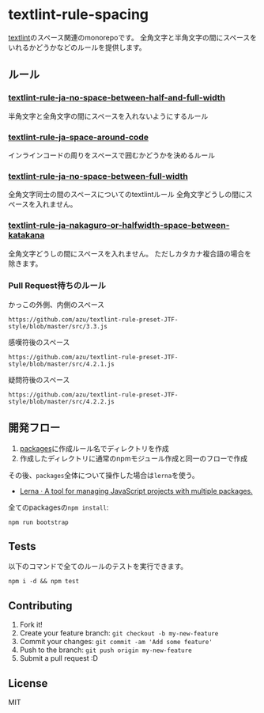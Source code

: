 # textlint-rule-spacing

[textlint](https://textlint.github.io/)のスペース関連のmonorepoです。
全角文字と半角文字の間にスペースをいれるかどうかなどのルールを提供します。

## ルール

### [textlint-rule-ja-no-space-between-half-and-full-width](./packages/textlint-rule-ja-no-space-between-half-and-full-width)

半角文字と全角文字の間にスペースを入れないようにするルール

### [textlint-rule-ja-space-around-code](./packages/textlint-rule-ja-space-around-code)

インラインコードの周りをスペースで囲むかどうかを決めるルール

### [textlint-rule-ja-no-space-between-full-width](./packages/textlint-rule-ja-no-space-between-full-width)

全角文字同士の間のスペースについてのtextlintルール
全角文字どうしの間にスペースを入れません。

### [textlint-rule-ja-nakaguro-or-halfwidth-space-between-katakana](packages/textlint-rule-ja-nakaguro-or-halfwidth-space-between-katakana)

全角文字どうしの間にスペースを入れません。
ただしカタカナ複合語の場合を除きます。



### Pull Request待ちのルール

かっこの外側、内側のスペース

    https://github.com/azu/textlint-rule-preset-JTF-style/blob/master/src/3.3.js

感嘆符後のスペース

    https://github.com/azu/textlint-rule-preset-JTF-style/blob/master/src/4.2.1.js

疑問符後のスペース

    https://github.com/azu/textlint-rule-preset-JTF-style/blob/master/src/4.2.2.js

## 開発フロー

1. [packages](./packages)に作成ルール名でディレクトリを作成
2. 作成したディレクトリに通常のnpmモジュール作成と同一のフローで作成

その後、`packages`全体について操作した場合は`lerna`を使う。

- [Lerna · A tool for managing JavaScript projects with multiple packages.](https://lernajs.io/ "Lerna · A tool for managing JavaScript projects with multiple packages.")

全てのpackagesの`npm install`:

    npm run bootstrap


## Tests

以下のコマンドで全てのルールのテストを実行できます。

    npm i -d && npm test

## Contributing

1. Fork it!
2. Create your feature branch: `git checkout -b my-new-feature`
3. Commit your changes: `git commit -am 'Add some feature'`
4. Push to the branch: `git push origin my-new-feature`
5. Submit a pull request :D

## License

MIT